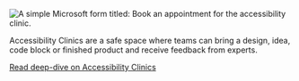 ![A simple Microsoft form titled: Book an appointment for the accessibility clinic.](/images/work/accessibility-clinic.webp)

Accessibility Clinics are a safe space where teams can bring a design, idea, code block or finished product and receive feedback from experts.

[Read deep-dive on Accessibility Clinics](/work/accessibility-clinics)